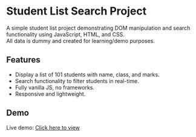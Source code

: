 # Student List Search Project

A simple student list project demonstrating DOM manipulation and search functionality using JavaScript, HTML, and CSS.  
All data is dummy and created for learning/demo purposes.

## Features
- Display a list of 101 students with name, class, and marks.  
- Search functionality to filter students in real-time.  
- Fully vanilla JS, no frameworks.  
- Responsive and lightweight.

## Demo
Live demo: [Click here to view](https://amanlegenddev.github.io/Dom-Students-Search/) 


